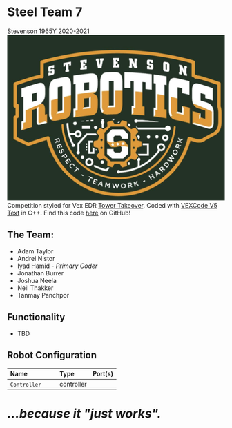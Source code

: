 # **Steel Team 7**

Stevenson 1965Y 2020-2021
![](./media/stevensonlogo.png "Stevenson Robotics 2019-2020")
Competition styled for Vex EDR [Tower Takeover](https://www.vexrobotics.com/vexedr/competition/vrc-current-game "VEX Current Game"). Coded with [VEXCode V5 Text](https://www.vexrobotics.com/vexcode "VEXCode V5") in C++.
Find this code [here](https://www.github.com/IyadHamid/StevensonVex1965Y-ChangeUp "Stevenson 1965Y Repository") on GitHub!

## **The Team:**

- Adam Taylor
- Andrei Nistor
- Iyad Hamid - *Primary Coder*
- Jonathan Burrer
- Joshua Neela
- Neil Thakker
- Tanmay Panchpor
	
## **Functionality**

- TBD

## **Robot Configuration**

|Name            | Type       | Port(s)  |
|:---------------|:-----------|:---------|
|`Controller    `| controller |          |

# *...because it "just works".*
